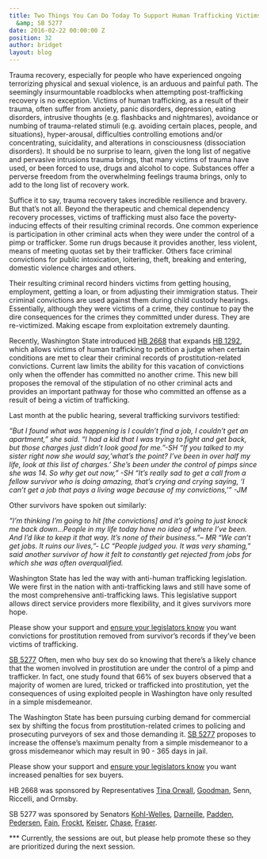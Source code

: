 ```yaml
---
title: Two Things You Can Do Today To Support Human Trafficking Victims&#x3a; HB 2668
  &amp; SB 5277
date: 2016-02-22 00:00:00 Z
position: 32
author: bridget
layout: blog
---
```


Trauma recovery, especially for people who have experienced ongoing terrorizing physical and sexual violence, is an arduous and painful path.  The seemingly insurmountable roadblocks when attempting post-trafficking recovery is no exception.  Victims of human trafficking, as a result of their trauma, often suffer from anxiety, panic disorders, depression, eating disorders, intrusive thoughts (e.g. flashbacks and nightmares), avoidance or numbing of trauma-related stimuli (e.g. avoiding certain places, people, and situations), hyper-arousal, difficulties controlling emotions and/or concentrating, suicidality, and alterations in consciousness (dissociation disorders).  It should be no surprise to learn, given the long list of negative and pervasive intrusions trauma brings, that many victims of trauma have used, or been forced to use, drugs and alcohol to cope.  Substances offer a perverse freedom from the overwhelming feelings trauma brings, only to add to the long list of recovery work.

Suffice it to say, trauma recovery takes incredible resilience and bravery. But that’s not all.  Beyond the therapeutic and chemical dependency recovery processes, victims of trafficking must also face the poverty-inducing effects of their resulting criminal records.  One common experience is participation in other criminal acts when they were under the control of a pimp or trafficker.  Some run drugs because it provides another, less violent, means of meeting quotas set by their trafficker.  Others face criminal convictions for public intoxication, loitering, theft, breaking and entering, domestic violence charges and others.

Their resulting criminal record hinders victims from getting housing, employment, getting a loan, or from adjusting their immigration status.  Their criminal convictions are used against them during child custody hearings.  Essentially, although they were victims of a crime, they continue to pay the dire consequences for the crimes they committed under duress.  They are re-victimized.  Making escape from exploitation extremely daunting.

Recently, Washington State introduced [HB 2668](http://lawfilesext.leg.wa.gov/biennium/2015-16/Pdf/Bill%20Reports/House/2668%20HBR%20PS%2016.pdf) that expands [HB 1292](http://apps.leg.wa.gov/billinfo/summary.aspx?year=2013&bill=1292), which allows victims of human trafficking to petition a judge when certain conditions are met to clear their criminal records of prostitution-related convictions. Current law limits the ability for this vacation of convictions only when the offender has committed no another crime. This new bill proposes the removal of the stipulation of no other criminal acts and provides an important pathway for those who committed an offense as a result of being a victim of trafficking.

Last month at the public hearing, several trafficking survivors testified:

*“But I found what was happening is I couldn’t find a job, I couldn’t get an apartment,” she said. “I had a kid that I was trying to fight and get back, but those charges just didn’t look good for me.”-SH*
*“If you talked to my sister right now she would say,’what’s the point? I’ve been in over half my life, look at this list of charges.’ She’s been under the control of pimps since she was 14. So why get out now,” -SH*
*“It’s really sad to get a call from a fellow survivor who is doing amazing, that’s crying and crying saying, ‘I can’t get a job that pays a living wage because of my convictions,’” -JM*

Other survivors have spoken out similarly:

*“I’m thinking I’m going to hit [the convictions] and it’s going to just knock me back down…People in my life today have no idea of where I’ve been. And I’d like to keep it that way. It’s none of their business.”– MR*
*“We can’t get jobs. It ruins our lives,”- LC*
*“People judged you. It was very shaming,” said another survivor of how it felt to constantly get rejected from jobs for which she was often overqualified.*

Washington State has led the way with anti-human trafficking legislation.  We were first in the nation with anti-trafficking laws and still have some of the most comprehensive anti-trafficking laws. This legislative support allows direct service providers more flexibility, and it gives survivors more hope.

Please show your support and [ensure your legislators know](https://app.leg.wa.gov/pbc/) you want convictions for prostitution removed from survivor’s records if they’ve been victims of trafficking.

[SB 5277](http://apps.leg.wa.gov/billinfo/summary.aspx?bill=5277&year=2015)
Often, men who buy sex do so knowing that there’s a likely chance that the women involved in prostitution are under the control of a pimp and trafficker.  In fact, one study found that 66% of sex buyers observed that a majority of women are lured, tricked or trafficked into prostitution, yet the consequences of using exploited people in Washington have only resulted in a simple misdemeanor.

The Washington State has been pursuing curbing demand for commercial sex by shifting the focus from prostitution-related crimes to policing and prosecuting purveyors of sex and those demanding it.  [SB 5277](http://apps.leg.wa.gov/billinfo/summary.aspx?bill=5277&year=2015) proposes to increase the offense’s maximum penalty from a simple misdemeanor to a gross misdemeanor which may result in 90 - 365 days in jail.

Please show your support and [ensure your legislators know](https://app.leg.wa.gov/pbc/) you want increased penalties for  sex buyers.


HB 2668 was sponsored by Representatives [Tina Orwall](9http://housedemocrats.wa.gov/legislators/tina-orwall/), [Goodman](https://app.leg.wa.gov/pbc/memberEmail/45/1), Senn, Riccelli, and Ormsby.

SB 5277 was sponsored by Senators [Kohl-Welles](mailto:jeanne.kohl-welles@kingcounty.gov), [Darneille](https://app.leg.wa.gov/pbc/memberEmail/27/0), [Padden](https://app.leg.wa.gov/pbc/memberEmail/4/0), [Pedersen](https://app.leg.wa.gov/pbc/memberEmail/43/0), [Fain](https://app.leg.wa.gov/pbc/memberEmail/47/0), [Frockt](https://app.leg.wa.gov/pbc/memberEmail/46/0), [Keiser](https://app.leg.wa.gov/pbc/memberEmail/33/0), [Chase](https://app.leg.wa.gov/pbc/memberEmail/32/0), [Fraser](https://app.leg.wa.gov/pbc/memberEmail/22/0).

*** Currently, the sessions are out, but please help promote these so they are prioritized during the next session.